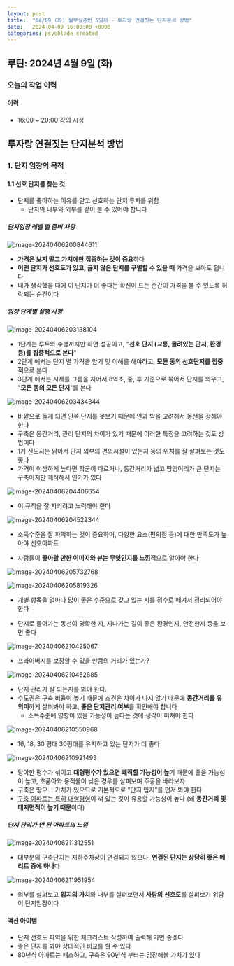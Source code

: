 ```yaml
---
layout: post
title:  "04/09 (화) 월부실준반 5일차 - 투자랑 연결짓는 단지분석 방법"
date:   2024-04-09 16:00:00 +0900
categories: psyoblade created
---
```


## 루틴: 2024년 4월 9일 (화)

>     

### 오늘의 작업 이력

#### 이력

* 16:00 ~ 20:00 강의 시청



## 투자랑 연결짓는 단지분석 방법

### 1. 단지 임장의 목적

#### 1.1 선호 단지를 찾는 것

* 단지를 좋아하는 이유를 알고 선호하는 단지 투자를 위함
  * 단지의 내부와 외부를 같이 볼 수 있어야 합니다

##### 단지임장 레벨 별 준비 사항

![image-20240406200844611](/private/images/2024-04-09-siljun-day5/image-20240406200844611.png)

* **가격은 보지 말고 가치에만 집중하는 것이 중요**하다
* **어떤 단지가 선호도가 있고, 긇지 않은 단지를 구별할 수 있을 때** 가격을 보아도 됩니다
* 내가 생각했을 때에 이 단지가 더 좋다는 확신이 드는 순간이 가격을 볼 수 있도록 허락되는 순간이다

##### 임장 단계별 실행 사항

![image-20240406203138104](/private/images/2024-04-09-siljun-day5/image-20240406203138104.png)

* 1단계는 루트와 수행까지만 하면 성공이고, "**선호 단지 (교통, 몰려있는 단지, 환경 등)를 집중적으로 본다**"
* 2단계 에서는 단지 별 가격을 암기 및 이해를 해야하고, **모든 동의 선호단지를 집중적**으로 본다
* 3단계 에서는 시세를 그룹을 지어서 8억초, 중, 후 기준으로 묶어서 단지를 외우고, "**모든 동의 모든 단지**"를 본다

![image-20240406203434344](/private/images/2024-04-09-siljun-day5/image-20240406203434344.png)

* 바깥으로 돌게 되면 안쪽 단지를 못보기 때문에 안과 밖을 고려해서 동선을 정해야 한다
* 구축은 동간거리, 관리 단지의 차이가 있기 때문에 이러한 특징을 고려하는 것도 방법이다
* 1기 신도시는 낡아서 단지 외부의 편의시설이 있는지 등의 위치를 잘 살펴보는 것도 좋다
* 가격이 이상하게 높다면 학군이 다르거나, 동간거리가 넓고 땅떵어리가 큰 단지는 구축이지만 쾌적해서 인기가 있다

![image-20240406204406654](/private/images/2024-04-09-siljun-day5/image-20240406204406654.png)

* 이 규칙을 잘 지키려고 노력해야 한다

![image-20240406204522344](/private/images/2024-04-09-siljun-day5/image-20240406204522344.png)

* 소득수준을 잘 파악하는 것이 중요하며, 다양한 요소(편의점 등)에 대한 만족도가 높아야 선호아파트

* 사람들이 **좋아할 만한 이미지와 뷰는 무엇인지를 느낌**적으로 알아야 한다

![image-20240406205732768](/private/images/2024-04-09-siljun-day5/image-20240406205732768.png)

![image-20240406205819326](/private/images/2024-04-09-siljun-day5/image-20240406205819326.png)

* 개별 항목을 얼마나 많이 좋은 수준으로 갖고 있는 지를 점수로 매겨서 정리되어야 한다

* 단지로 들어가는 동선이 명확한 지, 지나가는 길이 좋은 환경인지, 안전한지 등을 보면 좋다

![image-20240406210425067](/private/images/2024-04-09-siljun-day5/image-20240406210425067.png)

* 프라이버시를 보장할 수 있을 만큼의 거리가 있는가?

![image-20240406210452685](/private/images/2024-04-09-siljun-day5/image-20240406210452685.png)

* 단지 관리가 잘 되는지를 봐야 한다. 
* 수도권은 구축 비율이 높기 때문에 조견은 차이가 나지 않기 때문에 **동간거리를 유의미**하게 살펴봐야 하고, **좋은 단지관리 여부**를 확인해야 합니다
  * 소득수준에 영향이 있을 가능성이 높다는 것에 생각이 미쳐야 한다

![image-20240406210550968](/private/images/2024-04-09-siljun-day5/image-20240406210550968.png)

* 16, 18, 30 평대 30평대를 유지하고 있는 단지가 더 좋다

![image-20240406210921493](/private/images/2024-04-09-siljun-day5/image-20240406210921493.png)

* 당야한 평수가 섞이고 **대형평수가 있으면 쾌적할 가능성이 높**기 때문에 좋을 가능성이 높고, 초품아와 용적률이 낮은 경우를 살펴보며 주공을 바라보자
* 구축은 땅으 ㅣ가치가 있으므로 기본적으로 "단지 입지"를 먼저 봐야 한다
* <u>구축 아파트는 특히 대형평형</u>이 껴 있는 것이 유용할 가능성이 높다 (왜 **동간거리 및 대지면적이 높기 때문**이다)

##### 단지 관리가 안 된 아파트의 느낌

![image-20240406211312551](/private/images/2024-04-09-siljun-day5/image-20240406211312551.png)

* 대부분의 구축단지는 지하주차장이 연결되지 않으나, **연결된 단지는 상당히 좋은 메리트 중에 하나**다

![image-20240406211951954](/private/images/2024-04-09-siljun-day5/image-20240406211951954.png)

* 외부를 살펴보고 **입지의 가치**와 내부를 살펴보면서 **사람의 선호도**를 살펴보기 위함이 단지임장이다



#### 액션 아이템

* 단지 선호도 파악을 위한 체크리스트 작성하여 출력해 가면 좋겠다
* 좋은 단지를 봐야 상대적인 비교를 할 수 있다
* 80년식 아파트는 패스하고, 구축은 90년식 부터는 임장해볼 가치가 있다
